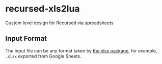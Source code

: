# recursed-xls2lua
Custom level design for Recursed via spreadsheets

## Input Format

The input file can be any format taken by
[the xlsx package](https://www.npmjs.com/package/xlsx), for example,
`.xlsx` exported from Google Sheets.
